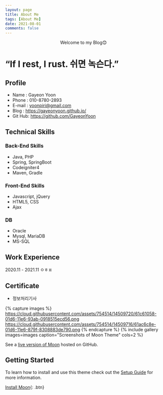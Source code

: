 ```yaml
---
layout: page
title: About Me
tags: [About Me]
date: 2021-08-01
comments: false
---
```

    
<center>Welcome to my Blog😊</center>

# “If I rest, I rust. 쉬면 녹슨다.” 

## Profile
* Name : Gayeon Yoon
* Phone : 010-8780-2893
* E-mail : yoonpiri@gmail.com
* Blog : https://gayeonyoon.github.io/
* Git Hub: https://github.com/GayeonYoon


## Technical Skills
### Back-End Skills
* Java, PHP
* Spring, SpringBoot
* Codeigniter4
* Maven, Gradle 

### Front-End Skills
* Javascript, jQuery
* HTML5, CSS
* Ajax

### DB
* Oracle
* Mysql, MariaDB
* MS-SQL

## Work Experience
2020.11 - 2021.11 ㅇㅎㅍ


## Certificate
* 정보처리기사


{% capture images %}
    https://cloud.githubusercontent.com/assets/754514/14509720/61c61058-01d6-11e6-93ab-0918515ecd56.png
    https://cloud.githubusercontent.com/assets/754514/14509716/61ac6c8e-01d6-11e6-879f-8308883de790.png
{% endcapture %}
{% include gallery images=images caption="Screenshots of Moon Theme" cols=2 %}

See a [live version of Moon](http://taylantatli.github.io/Moon) hosted on GitHub.

## Getting Started

To learn how to install and use this theme check out the [Setup Guide](http://taylantatli.me/Moon/moon-theme/) for more information.
      
[Install Moon](https://github.com/TaylanTatli/Moon){: .btn}
